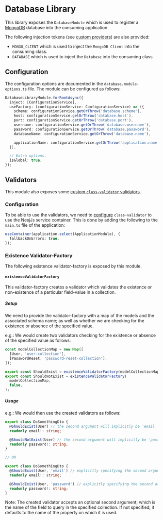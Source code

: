 # Database Library

This library exposes the `DatabaseModule` which is used to register a [MongoDB](https://www.mongodb.com) database into the consuming application.

The following injection tokens (see [custom providers](https://docs.nestjs.com/fundamentals/custom-providers)) are also provided:

- `MONGO_CLIENT` which is used to inject the `MongoDB Client` into the consuming class.
- `DATABASE` which is used to inject the `Database` into the consuming class.

## Configuration

The configuration options are documented in the `database.module-options.ts` file. The module can be configured as follows:

```ts
DatabaseLibraryModule.forRootAsync({
  inject: [ConfigurationService],
  useFactory: (configurationService: ConfigurationService) => ({
    scheme: configurationService.getOrThrow('database.scheme'),
    host: configurationService.getOrThrow('database.host'),
    port: configurationService.getOrThrow('database.port'),
    username: configurationService.getOrThrow('database.username'),
    password: configurationService.getOrThrow('database.password'),
    databaseName: configurationService.getOrThrow('database.name'),

    applicationName: configurationService.getOrThrow('application.name'),
  }),

  // Extra options.
  isGlobal: true,
});
```

## Validators

This module also exposes some [custom `class-validator` validators](https://github.com/typestack/class-validator?tab=readme-ov-file#custom-validation-classes).

### Configuration

To be able to use the validators, we need to [configure](https://github.com/typestack/class-validator?tab=readme-ov-file#custom-validation-classes) `class-validator` to use the NesjJs service container. This is done by adding the following to the `main.ts` file of the application:

```ts
useContainer(application.select(ApplicationModule), {
  fallbackOnErrors: true,
});
```

### Existence Validator-Factory

The following existence validator-factory is exposed by this module.

#### `existenceValidatorFactory`

This validator-factory creates a validator which validates the existence or non-existence of a particular field-value in a collection.

##### Setup

We need to provide the validator-factory with a map of the models and the associated schema name; as well as whether we are checking for the existence or absence of the specified value.

e.g.: We would create two validators checking for the existence or absence of the specified value as follows:

```ts
const modelCollectionMap = new Map([
  [User, 'user-collection'],
  [PasswordReset, 'password-reset-collection'],
]);

export const ShouldExist = existenceValidatorFactory(modelCollectionMap, true);
export const ShouldNotExist = existenceValidatorFactory(
  modelCollectionMap,
  false,
);
```

##### Usage

e.g.: We would then use the created validators as follows:

```ts
export class DoSomethingDto {
  @ShouldExist(User) // the second argument will implicitly be 'email'
  readonly email!: string;

  @ShouldNotExist(User) // the second argument will implicitly be 'password'
  readonly password!: string;
}

// OR

export class DoSomethingDto {
  @ShouldExist(User, 'email') // explicitly specifying the second argument
  readonly email!: string;

  @ShouldExist(User, 'password') // explicitly specifying the second argument
  readonly password!: string;
}
```

Note: The created validator accepts an optional second argument; which is the name of the field to query in the specified collection. If not specified, it defaults to the name of the property on which it is used.
